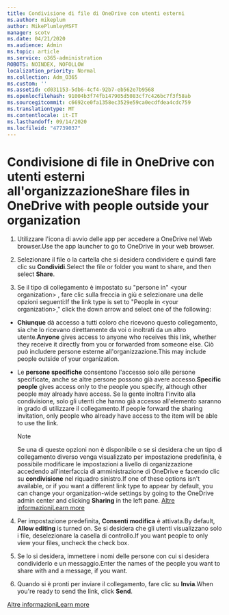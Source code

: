 ```yaml
---
title: Condivisione di file di OneDrive con utenti esterni
ms.author: mikeplum
author: MikePlumleyMSFT
manager: scotv
ms.date: 04/21/2020
ms.audience: Admin
ms.topic: article
ms.service: o365-administration
ROBOTS: NOINDEX, NOFOLLOW
localization_priority: Normal
ms.collection: Adm_O365
ms.custom: ''
ms.assetid: cd031153-5db6-4cf4-92b7-eb562e7b9568
ms.openlocfilehash: 91004b3f74fb147905d5083cf7c426bc7f3f58ab
ms.sourcegitcommit: c6692ce0fa1358ec3529e59ca0ecdfdea4cdc759
ms.translationtype: MT
ms.contentlocale: it-IT
ms.lasthandoff: 09/14/2020
ms.locfileid: "47739037"
---
```

# <a name="share-files-in-onedrive-with-people-outside-your-organization"></a><span data-ttu-id="f9195-102">Condivisione di file in OneDrive con utenti esterni all'organizzazione</span><span class="sxs-lookup"><span data-stu-id="f9195-102">Share files in OneDrive with people outside your organization</span></span>

1. <span data-ttu-id="f9195-103">Utilizzare l'icona di avvio delle app per accedere a OneDrive nel Web browser.</span><span class="sxs-lookup"><span data-stu-id="f9195-103">Use the app launcher to go to OneDrive in your web browser.</span></span> 
    
2. <span data-ttu-id="f9195-104">Selezionare il file o la cartella che si desidera condividere e quindi fare clic su **Condividi**.</span><span class="sxs-lookup"><span data-stu-id="f9195-104">Select the file or folder you want to share, and then select **Share**.</span></span> 
    
3. <span data-ttu-id="f9195-105">Se il tipo di collegamento è impostato su "persone in" \<your organization\> , fare clic sulla freccia in giù e selezionare una delle opzioni seguenti:</span><span class="sxs-lookup"><span data-stu-id="f9195-105">If the link type is set to "People in \<your organization\>," click the down arrow and select one of the following:</span></span> 
    
  - <span data-ttu-id="f9195-106">**Chiunque** dà accesso a tutti coloro che ricevono questo collegamento, sia che lo ricevano direttamente da voi o inoltrati da un altro utente.</span><span class="sxs-lookup"><span data-stu-id="f9195-106">**Anyone** gives access to anyone who receives this link, whether they receive it directly from you or forwarded from someone else.</span></span> <span data-ttu-id="f9195-107">Ciò può includere persone esterne all'organizzazione.</span><span class="sxs-lookup"><span data-stu-id="f9195-107">This may include people outside of your organization.</span></span> 
    
  - <span data-ttu-id="f9195-108">Le **persone specifiche** consentono l'accesso solo alle persone specificate, anche se altre persone possono già avere accesso.</span><span class="sxs-lookup"><span data-stu-id="f9195-108">**Specific people** gives access only to the people you specify, although other people may already have access.</span></span> <span data-ttu-id="f9195-109">Se la gente inoltra l'invito alla condivisione, solo gli utenti che hanno già accesso all'elemento saranno in grado di utilizzare il collegamento.</span><span class="sxs-lookup"><span data-stu-id="f9195-109">If people forward the sharing invitation, only people who already have access to the item will be able to use the link.</span></span> 
    
    > [!NOTE]
    > <span data-ttu-id="f9195-110">Se una di queste opzioni non è disponibile o se si desidera che un tipo di collegamento diverso venga visualizzato per impostazione predefinita, è possibile modificare le impostazioni a livello di organizzazione accedendo all'interfaccia di amministrazione di OneDrive e facendo clic su **condivisione** nel riquadro sinistro.</span><span class="sxs-lookup"><span data-stu-id="f9195-110">If one of these options isn't available, or if you want a different link type to appear by default, you can change your organization-wide settings by going to the OneDrive admin center and clicking **Sharing** in the left pane.</span></span> [<span data-ttu-id="f9195-111">Altre informazioni</span><span class="sxs-lookup"><span data-stu-id="f9195-111">Learn more</span></span>](https://go.microsoft.com/fwlink/?linkid=871961)
  
4. <span data-ttu-id="f9195-112">Per impostazione predefinita, **Consenti modifica** è attivata.</span><span class="sxs-lookup"><span data-stu-id="f9195-112">By default, **Allow editing** is turned on.</span></span> <span data-ttu-id="f9195-113">Se si desidera che gli utenti visualizzano solo i file, deselezionare la casella di controllo.</span><span class="sxs-lookup"><span data-stu-id="f9195-113">If you want people to only view your files, uncheck the check box.</span></span> 
    
5. <span data-ttu-id="f9195-114">Se lo si desidera, immettere i nomi delle persone con cui si desidera condividerlo e un messaggio.</span><span class="sxs-lookup"><span data-stu-id="f9195-114">Enter the names of the people you want to share with and a message, if you want.</span></span>
    
6. <span data-ttu-id="f9195-115">Quando si è pronti per inviare il collegamento, fare clic su **Invia**.</span><span class="sxs-lookup"><span data-stu-id="f9195-115">When you're ready to send the link, click **Send**.</span></span> 
    
[<span data-ttu-id="f9195-116">Altre informazioni</span><span class="sxs-lookup"><span data-stu-id="f9195-116">Learn more</span></span>](https://go.microsoft.com/fwlink/?linkid=871861)
  

